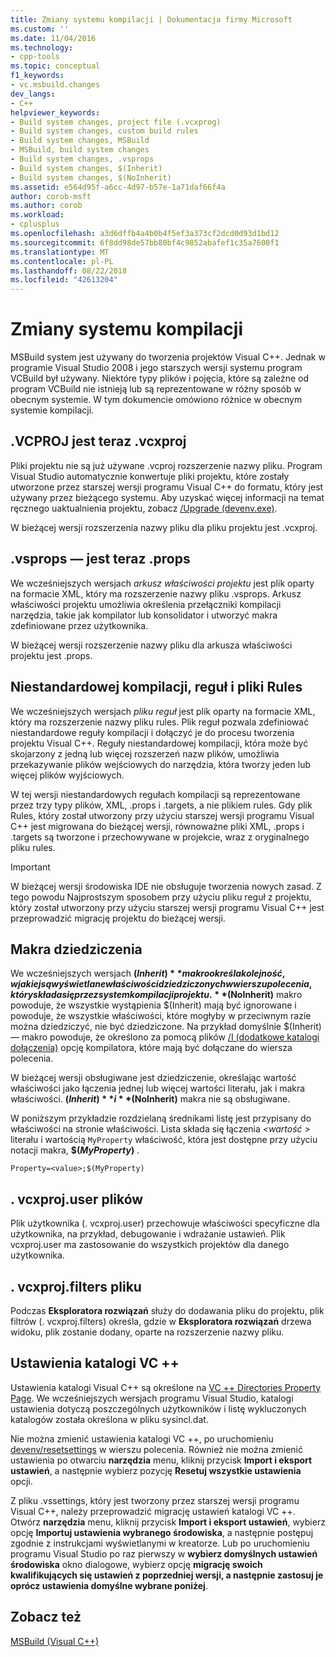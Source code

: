 ```yaml
---
title: Zmiany systemu kompilacji | Dokumentacja firmy Microsoft
ms.custom: ''
ms.date: 11/04/2016
ms.technology:
- cpp-tools
ms.topic: conceptual
f1_keywords:
- vc.msbuild.changes
dev_langs:
- C++
helpviewer_keywords:
- Build system changes, project file (.vcxprog)
- Build system changes, custom build rules
- Build system changes, MSBuild
- MSBuild, build system changes
- Build system changes, .vsprops
- Build system changes, $(Inherit)
- Build system changes, $(NoInherit)
ms.assetid: e564d95f-a6cc-4d97-b57e-1a71daf66f4a
author: corob-msft
ms.author: corob
ms.workload:
- cplusplus
ms.openlocfilehash: a3d6dffb4a4b0b4f5ef3a373cf2dcd0d93d1bd12
ms.sourcegitcommit: 6f8dd98de57bb80bf4c9852abafef1c35a7600f1
ms.translationtype: MT
ms.contentlocale: pl-PL
ms.lasthandoff: 08/22/2018
ms.locfileid: "42613204"
---
```

# <a name="build-system-changes"></a>Zmiany systemu kompilacji
MSBuild system jest używany do tworzenia projektów Visual C++. Jednak w programie Visual Studio 2008 i jego starszych wersji systemu program VCBuild był używany. Niektóre typy plików i pojęcia, które są zależne od program VCBuild nie istnieją lub są reprezentowane w różny sposób w obecnym systemie. W tym dokumencie omówiono różnice w obecnym systemie kompilacji.  
  
## <a name="vcproj-is-now-vcxproj"></a>.VCPROJ jest teraz .vcxproj  
 Pliki projektu nie są już używane .vcproj rozszerzenie nazwy pliku. Program Visual Studio automatycznie konwertuje pliki projektu, które zostały utworzone przez starszej wersji programu Visual C++ do formatu, który jest używany przez bieżącego systemu. Aby uzyskać więcej informacji na temat ręcznego uaktualnienia projektu, zobacz [/Upgrade (devenv.exe)](/visualstudio/ide/reference/upgrade-devenv-exe).  
  
 W bieżącej wersji rozszerzenia nazwy pliku dla pliku projektu jest .vcxproj.  
  
## <a name="vsprops-is-now-props"></a>.vsprops — jest teraz .props  
 We wcześniejszych wersjach *arkusz właściwości projektu* jest plik oparty na formacie XML, który ma rozszerzenie nazwy pliku .vsprops. Arkusz właściwości projektu umożliwia określenia przełączniki kompilacji narzędzia, takie jak kompilator lub konsolidator i utworzyć makra zdefiniowane przez użytkownika.  
  
 W bieżącej wersji rozszerzenie nazwy pliku dla arkusza właściwości projektu jest .props.  
  
## <a name="custom-build-rules-and-rules-files"></a>Niestandardowej kompilacji, reguł i pliki Rules  
 We wcześniejszych wersjach *pliku reguł* jest plik oparty na formacie XML, który ma rozszerzenie nazwy pliku rules. Plik reguł pozwala zdefiniować niestandardowe reguły kompilacji i dołączyć je do procesu tworzenia projektu Visual C++. Reguły niestandardowej kompilacji, która może być skojarzony z jedną lub więcej rozszerzeń nazw plików, umożliwia przekazywanie plików wejściowych do narzędzia, która tworzy jeden lub więcej plików wyjściowych.  
  
 W tej wersji niestandardowych regułach kompilacji są reprezentowane przez trzy typy plików, XML, .props i .targets, a nie plikiem rules. Gdy plik Rules, który został utworzony przy użyciu starszej wersji programu Visual C++ jest migrowana do bieżącej wersji, równoważne pliki XML, .props i .targets są tworzone i przechowywane w projekcie, wraz z oryginalnego pliku rules.  
  
> [!IMPORTANT]
>  W bieżącej wersji środowiska IDE nie obsługuje tworzenia nowych zasad. Z tego powodu Najprostszym sposobem przy użyciu pliku reguł z projektu, który został utworzony przy użyciu starszej wersji programu Visual C++ jest przeprowadzić migrację projektu do bieżącej wersji.  
  
## <a name="inheritance-macros"></a>Makra dziedziczenia  
 We wcześniejszych wersjach **$(Inherit)** makro określa kolejność, w jakiej są wyświetlane właściwości dziedziczonych w wierszu polecenia, który składa się przez system kompilacji projektu. **$(NoInherit)** makro powoduje, że wszystkie wystąpienia $(Inherit) mają być ignorowane i powoduje, że wszystkie właściwości, które mogłyby w przeciwnym razie można dziedziczyć, nie być dziedziczone. Na przykład domyślnie $(Inherit) — makro powoduje, że określono za pomocą plików [/I (dodatkowe katalogi dołączenia)](../build/reference/i-additional-include-directories.md) opcję kompilatora, które mają być dołączane do wiersza polecenia.  
  
 W bieżącej wersji obsługiwane jest dziedziczenie, określając wartość właściwości jako łączenia jednej lub więcej wartości literału, jak i makra właściwości. **$(Inherit)** i **$(NoInherit)** makra nie są obsługiwane.  
  
 W poniższym przykładzie rozdzielaną średnikami listę jest przypisany do właściwości na stronie właściwości. Lista składa się łączenia  *\<wartość >* literału i wartością `MyProperty` właściwość, która jest dostępne przy użyciu notacji makra, **$(***MyProperty***)** .  
  
```  
Property=<value>;$(MyProperty)  
```  
  
## <a name="vcxprojuser-files"></a>. vcxproj.user plików  
 Plik użytkownika (. vcxproj.user) przechowuje właściwości specyficzne dla użytkownika, na przykład, debugowanie i wdrażanie ustawień. Plik vcxproj.user ma zastosowanie do wszystkich projektów dla danego użytkownika.  
  
## <a name="vcxprojfilters-file"></a>. vcxproj.filters pliku  
 Podczas **Eksploratora rozwiązań** służy do dodawania pliku do projektu, plik filtrów (. vcxproj.filters) określa, gdzie w **Eksploratora rozwiązań** drzewa widoku, plik zostanie dodany, oparte na rozszerzenie nazwy pliku.  
  
## <a name="vc-directories-settings"></a>Ustawienia katalogi VC ++  
 Ustawienia katalogi Visual C++ są określone na [VC ++ Directories Property Page](../ide/vcpp-directories-property-page.md). We wcześniejszych wersjach programu Visual Studio, katalogi ustawienia dotyczą poszczególnych użytkowników i listę wykluczonych katalogów została określona w pliku sysincl.dat.  
  
 Nie można zmienić ustawienia katalogi VC ++, po uruchomieniu [devenv/resetsettings](/visualstudio/ide/reference/resetsettings-devenv-exe) w wierszu polecenia. Również nie można zmienić ustawienia po otwarciu **narzędzia** menu, kliknij przycisk **Import i eksport ustawień**, a następnie wybierz pozycję **Resetuj wszystkie ustawienia** opcji.  
  
 Z pliku .vssettings, który jest tworzony przez starszej wersji programu Visual C++, należy przeprowadzić migrację ustawień katalogi VC ++. Otwórz **narzędzia** menu, kliknij przycisk **Import i eksport ustawień**, wybierz opcję **Importuj ustawienia wybranego środowiska**, a następnie postępuj zgodnie z instrukcjami wyświetlanymi w kreatorze. Lub po uruchomieniu programu Visual Studio po raz pierwszy w **wybierz domyślnych ustawień środowiska** okno dialogowe, wybierz opcję **migrację swoich kwalifikujących się ustawień z poprzedniej wersji, a następnie zastosuj je oprócz ustawienia domyślne wybrane poniżej**.  
  
## <a name="see-also"></a>Zobacz też  
 [MSBuild (Visual C++)](../build/msbuild-visual-cpp.md)